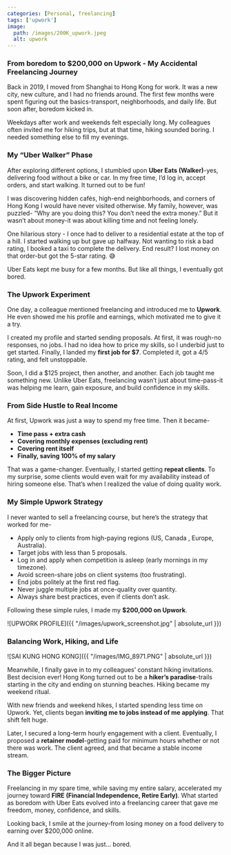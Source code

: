 ```yaml
---
categories: [Personal, freelancing]
tags: ['upwork']
image:
  path: /images/200K_upwork.jpeg
  alt: upwork
---
```


### From boredom to $200,000 on Upwork - My Accidental Freelancing Journey

Back in 2019, I moved from Shanghai to Hong Kong for work. It was a new city, new culture, and I had no friends around. The first few months were spent figuring out the basics-transport, neighborhoods, and daily life. But soon after, boredom kicked in.

Weekdays after work and weekends felt especially long. My colleagues often invited me for hiking trips, but at that time, hiking sounded boring. I needed something else to fill my evenings.

### My “Uber Walker” Phase

After exploring different options, I stumbled upon **Uber Eats (Walker)**-yes, delivering food without a bike or car. In my free time, I’d log in, accept orders, and start walking. It turned out to be fun!

I was discovering hidden cafés, high-end neighborhoods, and corners of Hong Kong I would have never visited otherwise. My family, however, was puzzled-
“Why are you doing this? You don’t need the extra money.”
But it wasn’t about money-it was about killing time and not feeling lonely.

One hilarious story - I once had to deliver to a residential estate at the top of a hill. I started walking up but gave up halfway. Not wanting to risk a bad rating, I booked a taxi to complete the delivery. End result? I lost money on that order-but got the 5-star rating. 😅

Uber Eats kept me busy for a few months. But like all things, I eventually got bored.

### The Upwork Experiment

One day, a colleague mentioned freelancing and introduced me to **Upwork**. He even showed me his profile and earnings, which motivated me to give it a try.

I created my profile and started sending proposals. At first, it was rough-no responses, no jobs. I had no idea how to price my skills, so I underbid just to get started. Finally, I landed my **first job for $7**. Completed it, got a 4/5 rating, and felt unstoppable.

Soon, I did a $125 project, then another, and another. Each job taught me something new. Unlike Uber Eats, freelancing wasn’t just about time-pass-it was helping me learn, gain exposure, and build confidence in my skills.

### From Side Hustle to Real Income

At first, Upwork was just a way to spend my free time. Then it became-

* **Time pass + extra cash**
* **Covering monthly expenses (excluding rent)**
* **Covering rent itself**
* **Finally, saving 100% of my salary**

That was a game-changer. Eventually, I started getting **repeat clients**. To my surprise, some clients would even wait for my availability instead of hiring someone else. That’s when I realized the value of doing quality work.

### My Simple Upwork Strategy

I never wanted to sell a freelancing course, but here’s the strategy that worked for me-

* Apply only to clients from high-paying regions (US, Canada , Europe, Australia).
* Target jobs with less than 5 proposals.
* Log in and apply when competition is asleep (early mornings in my timezone).
* Avoid screen-share jobs on client systems (too frustrating).
* End jobs politely at the first red flag.
* Never juggle multiple jobs at once-quality over quantity.
* Always share best practices, even if clients don’t ask.

Following these simple rules, I made my **$200,000 on Upwork**.

![UPWORK PROFILE]({{ "/images/upwork_screenshot.jpg" | absolute_url }})

### Balancing Work, Hiking, and Life
![SAI KUNG HONG KONG]({{ "/images/IMG_8971.PNG" | absolute_url }})

Meanwhile, I finally gave in to my colleagues’ constant hiking invitations. Best decision ever! Hong Kong turned out to be a **hiker’s paradise**-trails starting in the city and ending on stunning beaches. Hiking became my weekend ritual.

With new friends and weekend hikes, I started spending less time on Upwork. Yet, clients began **inviting me to jobs instead of me applying**. That shift felt huge.

Later, I secured a long-term hourly engagement with a client. Eventually, I proposed a **retainer model**-getting paid for minimum hours whether or not there was work. The client agreed, and that became a stable income stream.

### The Bigger Picture

Freelancing in my spare time, while saving my entire salary, accelerated my journey toward **FIRE (Financial Independence, Retire Early)**. What started as boredom with Uber Eats evolved into a freelancing career that gave me freedom, money, confidence, and skills.

Looking back, I smile at the journey-from losing money on a food delivery to earning over $200,000 online.

And it all began because I was just… bored.
